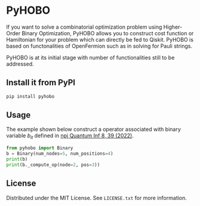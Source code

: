 # PyHOBO

If you want to solve a combinatorial optimization problem using Higher-Order Binary Optimization, PyHOBO allows you to construct cost function or Hamiltonian for your problem which can directly be fed to Qiskit. PyHOBO is based on functonalities of OpenFermion such as in solving for Pauli strings.

PyHOBO is at its initial stage with number of functionalities still to be addressed.

## Install it from PyPI

```bash
pip install pyhobo
```

## Usage

The example shown below construct a operator associated with binary variable $b_{it}$ defined in [npj Quantum Inf 8, 39 (2022)](https://doi.org/10.1038/s41534-022-00546-y).

```py
from pyhobo import Binary
b = Binary(num_nodes=5, num_positions=4)
print(b)
print(b._compute_op(node=2, pos=3))
```

<!-- LICENSE -->

## License

Distributed under the MIT License. See `LICENSE.txt` for more information.
